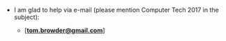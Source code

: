 - I am glad to help via e-mail (please mention Computer Tech 2017 in
  the subject):

	- [**tom.browder@gmail.com**]
